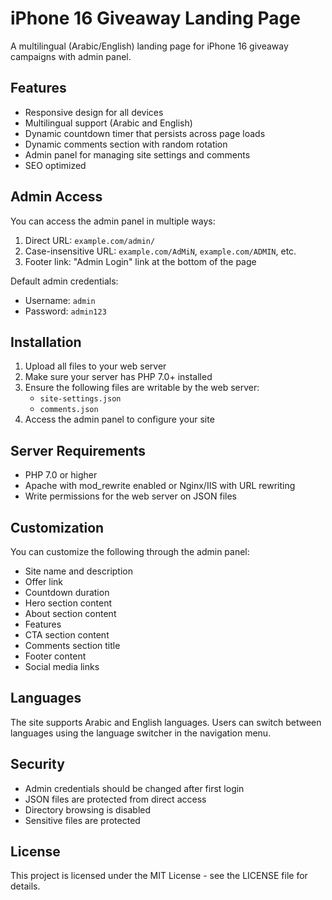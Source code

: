 # iPhone 16 Giveaway Landing Page

A multilingual (Arabic/English) landing page for iPhone 16 giveaway campaigns with admin panel.

## Features

- Responsive design for all devices
- Multilingual support (Arabic and English)
- Dynamic countdown timer that persists across page loads
- Dynamic comments section with random rotation
- Admin panel for managing site settings and comments
- SEO optimized

## Admin Access

You can access the admin panel in multiple ways:
1. Direct URL: `example.com/admin/`
2. Case-insensitive URL: `example.com/AdMiN`, `example.com/ADMIN`, etc.
3. Footer link: "Admin Login" link at the bottom of the page

Default admin credentials:
- Username: `admin`
- Password: `admin123`

## Installation

1. Upload all files to your web server
2. Make sure your server has PHP 7.0+ installed
3. Ensure the following files are writable by the web server:
   - `site-settings.json`
   - `comments.json`
4. Access the admin panel to configure your site

## Server Requirements

- PHP 7.0 or higher
- Apache with mod_rewrite enabled or Nginx/IIS with URL rewriting
- Write permissions for the web server on JSON files

## Customization

You can customize the following through the admin panel:
- Site name and description
- Offer link
- Countdown duration
- Hero section content
- About section content
- Features
- CTA section content
- Comments section title
- Footer content
- Social media links

## Languages

The site supports Arabic and English languages. Users can switch between languages using the language switcher in the navigation menu.

## Security

- Admin credentials should be changed after first login
- JSON files are protected from direct access
- Directory browsing is disabled
- Sensitive files are protected

## License

This project is licensed under the MIT License - see the LICENSE file for details.
